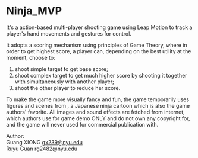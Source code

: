 Ninja_MVP
=========

It's a action-based multi-player shooting game using Leap Motion to track a player's hand movements and gestures for control.

It adopts a scoring mechanism using principles of Game Theory, where in order to get highest score, a player can, depending on the best utility at the moment, choose to:
1) shoot simple target to get base score;
2) shoot complex target to get much higher score by shooting it together with simultaneously with another player;
3) shoot the other player to reduce her score.

To make the game more visually fancy and fun, the game temporarily uses figures and scenes from <Naruto>, a Japanese ninja cartoon which is also the game authors' favorite. All images and sound effects are fetched from internet, which authors use for game demo ONLY and do not own any copyright for, and the game will never used for commercial publication with.

Author:<br>
Guang XIONG  gx239@nyu.edu<br>
Ruyu Guan   rg2482@nyu.edu 

